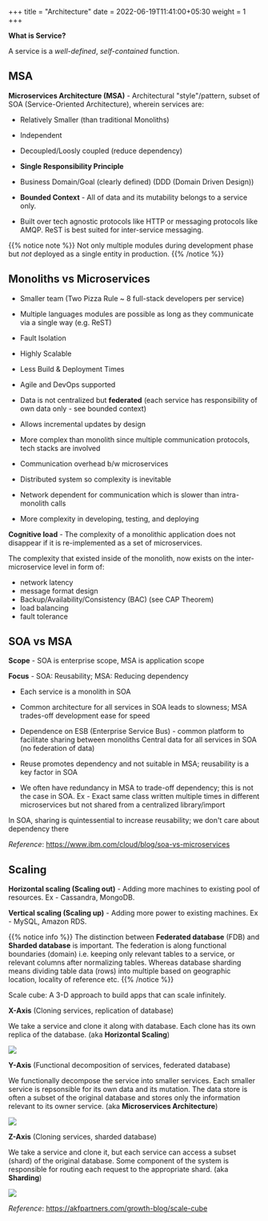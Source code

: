 +++
title = "Architecture"
date = 2022-06-19T11:41:00+05:30
weight = 1
+++

**What is Service?**

A service is a _well-defined_, _self-contained_ function.

## MSA

**Microservices Architecture (MSA)** - Architectural "style"/pattern, subset of SOA (Service-Oriented Architecture), wherein services are:

- Relatively Smaller (than traditional Monoliths)

- Independent

- Decoupled/Loosly coupled (reduce dependency)

- **Single Responsibility Principle**

- Business Domain/Goal (clearly defined) (DDD (Domain Driven Design))

- **Bounded Context** - All of data and its mutability belongs to a service only.

- Built over tech agnostic protocols like HTTP or messaging protocols like AMQP. ReST is best suited for inter-service messaging.

{{% notice note %}}
Not only multiple modules during development phase but _not_ deployed as a single entity in production.
{{% /notice %}}

## Monoliths vs Microservices

- Smaller team (Two Pizza Rule ~ 8 full-stack developers per service)
- Multiple languages modules are possible as long as they communicate via a single way (e.g. ReST)
- Fault Isolation
- Highly Scalable
- Less Build & Deployment Times
- Agile and DevOps supported
- Data is not centralized but **federated** (each service has responsibility of own data only - see bounded context)
- Allows incremental updates by design

- More complex than monolith since multiple communication protocols, tech stacks are involved
- Communication overhead b/w microservices
- Distributed system so complexity is inevitable
- Network dependent for communication which is slower than intra-monolith calls
- More complexity in developing, testing, and deploying

**Cognitive load** - The complexity of a monolithic application does not disappear if it is re-implemented as a set of microservices.

The complexity that existed inside of the monolith, now exists on the inter-microservice level in form of:
- network latency
- message format design
- Backup/Availability/Consistency (BAC) (see CAP Theorem)
- load balancing
- fault tolerance

## SOA vs MSA

**Scope** - SOA is enterprise scope, MSA is application scope

**Focus** - SOA: Reusability; MSA: Reducing dependency

- Each service is a monolith in SOA

- Common architecture for all services in SOA leads to slowness; MSA trades-off development ease for speed

- Dependence on ESB (Enterprise Service Bus) - common platform to facilitate sharing between monoliths
Central data for all services in SOA (no federation of data)

- Reuse promotes dependency and not suitable in MSA; reusability is a key factor in SOA

- We often have redundancy in MSA to trade-off dependency; this is not the case in SOA. Ex - Exact same class written multiple times in different microservices but not shared from a centralized library/import

In SOA, sharing is quintessential to increase reusability; we don't care about dependency there

_Reference_: https://www.ibm.com/cloud/blog/soa-vs-microservices

## Scaling

**Horizontal scaling (Scaling out)** - Adding more machines to existing pool of resources. Ex - Cassandra, MongoDB.

**Vertical scaling (Scaling up)** - Adding more power to existing machines. Ex - MySQL, Amazon RDS.

{{% notice info %}}
The distinction between **Federated database** (FDB) and **Sharded database** is important. The federation is along functional boundaries (domain) i.e. keeping only relevant tables to a service, or relevant columns after normalizing tables. Whereas database sharding means dividing table data (rows) into multiple based on geographic location, locality of reference etc.
{{% /notice %}}

Scale cube: A 3-D approach to build apps that can scale infinitely.

**X-Axis** (Cloning services, replication of database)

We take a service and clone it along with database. Each clone has its own replica of the database. (aka **Horizontal Scaling**)

![](https://i.imgur.com/AiRvczI.png)

**Y-Axis** (Functional decomposition of services, federated database)

We functionally decompose the service into smaller services. Each smaller service is repsonsible for its own data and its mutation. The data store is often a subset of the original database and stores only the information relevant to its owner service. (aka **Microservices Architecture**)

![](https://i.imgur.com/xoHFBvs.png)

**Z-Axis** (Cloning services, sharded database)

We take a service and clone it, but each service can access a subset (shard) of the original database. Some component of the system is responsible for routing each request to the appropriate shard. (aka **Sharding**)

![](https://i.imgur.com/JjYsnIr.png)

_Reference_: https://akfpartners.com/growth-blog/scale-cube
